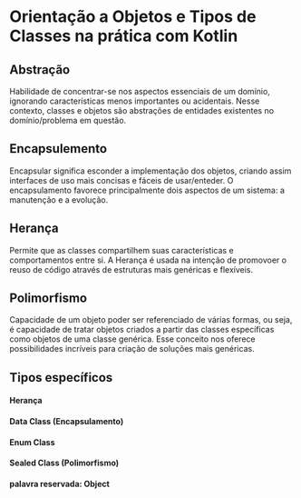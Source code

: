 # Orientação a Objetos e Tipos de Classes na prática com Kotlin

## Abstração

Habilidade de concentrar-se nos aspectos essenciais de um domínio, ignorando características menos importantes ou acidentais.
Nesse contexto, classes e objetos são abstrações de entidades existentes no domínio/problema em questão.

## Encapsulemento

Encapsular significa esconder a implementação dos objetos, criando assim interfaces de uso mais concisas e fáceis de usar/enteder.
O encapsulamento favorece principalmente dois aspectos de um sistema: a manutenção e a evolução.

## Herança

Permite que as classes compartilhem suas características e comportamentos entre si.
A Herança é usada na intenção de promovoer o reuso de código através de estruturas mais genéricas e flexíveis.

## Polimorfismo

Capacidade de um objeto poder ser referenciado de várias formas, ou seja, é capacidade de tratar objetos criados a partir das classes específicas como objetos de uma classe genérica.
Esse conceito nos oferece possibilidades incríveis para criação de soluções mais genéricas.

## Tipos específicos

#### Herança
#### Data Class (Encapsulamento)
#### Enum Class
#### Sealed Class (Polimorfismo)
#### palavra reservada: Object 


